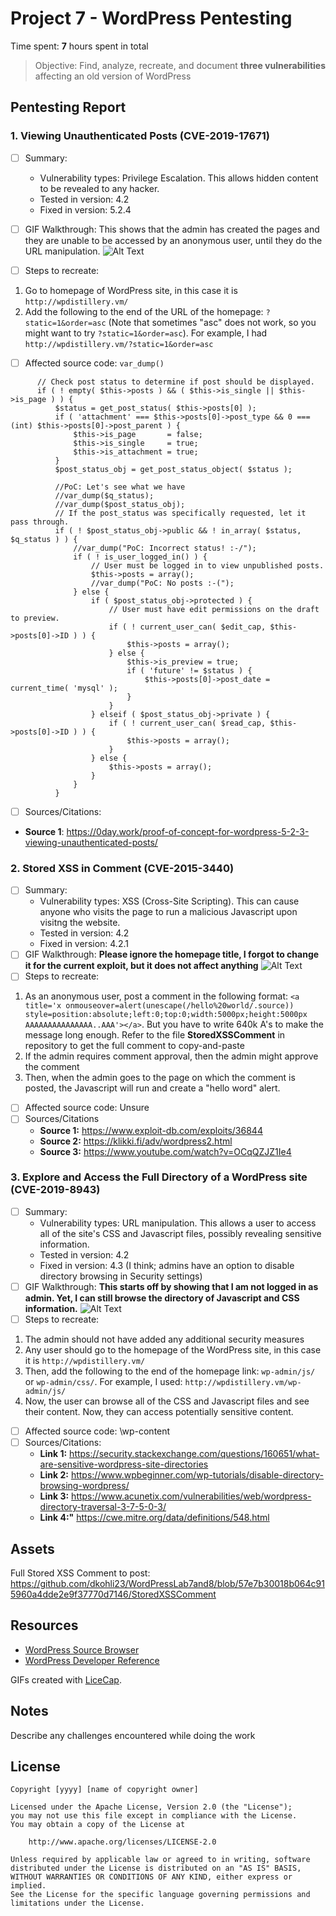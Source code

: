 # Project 7 - WordPress Pentesting

Time spent: **7** hours spent in total

> Objective: Find, analyze, recreate, and document **three vulnerabilities** affecting an old version of WordPress

## Pentesting Report

### 1. Viewing Unauthenticated Posts (CVE-2019-17671)
  - [ ] Summary: 
    - Vulnerability types: Privilege Escalation. This allows hidden content to be revealed to any hacker. 
    - Tested in version: 4.2
    - Fixed in version: 5.2.4
  - [ ] GIF Walkthrough: This shows that the admin has created the pages and they are unable to be accessed by an anonymous user, until they do the URL manipulation.
![Alt Text](Explot2.gif)

  - [ ] Steps to recreate: 
   1) Go to homepage of WordPress site, in this case it is `http://wpdistillery.vm/`
   2) Add the following to the end of the URL of the homepage: `?static=1&order=asc` (Note that sometimes "asc" does not work, so you might want to try `?static=1&order=asc`). For example, I had `http://wpdistillery.vm/?static=1&order=asc`
  - [ ] Affected source code: `var_dump()`
  ```
  		// Check post status to determine if post should be displayed.
		if ( ! empty( $this->posts ) && ( $this->is_single || $this->is_page ) ) {
			$status = get_post_status( $this->posts[0] );
			if ( 'attachment' === $this->posts[0]->post_type && 0 === (int) $this->posts[0]->post_parent ) {
				$this->is_page       = false;
				$this->is_single     = true;
				$this->is_attachment = true;
			}
			$post_status_obj = get_post_status_object( $status );

            //PoC: Let's see what we have
			//var_dump($q_status);
			//var_dump($post_status_obj);
			// If the post_status was specifically requested, let it pass through.
			if ( ! $post_status_obj->public && ! in_array( $status, $q_status ) ) {
				//var_dump("PoC: Incorrect status! :-/");
				if ( ! is_user_logged_in() ) {
					// User must be logged in to view unpublished posts.
					$this->posts = array();
					//var_dump("PoC: No posts :-(");
				} else {
					if ( $post_status_obj->protected ) {
						// User must have edit permissions on the draft to preview.
						if ( ! current_user_can( $edit_cap, $this->posts[0]->ID ) ) {
							$this->posts = array();
						} else {
							$this->is_preview = true;
							if ( 'future' != $status ) {
								$this->posts[0]->post_date = current_time( 'mysql' );
							}
						}
					} elseif ( $post_status_obj->private ) {
						if ( ! current_user_can( $read_cap, $this->posts[0]->ID ) ) {
							$this->posts = array();
						}
					} else {
						$this->posts = array();
					}
				}
			}
  ```
  - [ ] Sources/Citations: 
- **Source 1**: https://0day.work/proof-of-concept-for-wordpress-5-2-3-viewing-unauthenticated-posts/
### 2. Stored XSS in Comment (CVE-2015-3440)
  - [ ] Summary: 
    - Vulnerability types: XSS (Cross-Site Scripting). This can cause anyone who visits the page to run a malicious Javascript upon visitng the website. 
    - Tested in version: 4.2
    - Fixed in version: 4.2.1
  - [ ] GIF Walkthrough: **Please ignore the homepage title, I forgot to change it for the current exploit, but it does not affect anything**
  ![Alt Text](Untitled.gif) 
  - [ ] Steps to recreate: 
  1. As an anonymous user, post a comment in the following format: `<a title='x onmouseover=alert(unescape(/hello%20world/.source)) style=position:absolute;left:0;top:0;width:5000px;height:5000px  AAAAAAAAAAAAAAA..AAA'></a>`. But you have to write 640k A's to make the message long enough. Refer to the file **StoredXSSComment** in repository to get the full comment to copy-and-paste
  2. If the admin requires comment approval, then the admin might approve the comment
  3. Then, when the admin goes to the page on which the comment is posted, the Javascript will run and create a "hello word" alert.
  - [ ] Affected source code: Unsure
  - [ ] Sources/Citations
    - **Source 1:** https://www.exploit-db.com/exploits/36844
    - **Source 2:** https://klikki.fi/adv/wordpress2.html
    - **Source 3:** https://www.youtube.com/watch?v=OCqQZJZ1Ie4
### 3. Explore and Access the Full Directory of a WordPress site (CVE-2019-8943)
  - [ ] Summary: 
    - Vulnerability types: URL manipulation. This allows a user to access all of the site's CSS and Javascript files, possibly revealing sensitive information. 
    - Tested in version: 4.2
    - Fixed in version: 4.3 (I think; admins have an option to disable directory browsing in Security settings)
  - [ ] GIF Walkthrough: **This starts off by showing that I am not logged in as admin. Yet, I can still browse the directory of Javascript and CSS information.**
  ![Alt Text](Exploit-3.gif)
  - [ ] Steps to recreate: 
  1. The admin should not have added any additional security measures
  2. Any user should go to the homepage of the WordPress site, in this case it is `http://wpdistillery.vm/`
  3. Then, add the following to the end of the homepage link: `wp-admin/js/` or `wp-admin/css/`. For example, I used: `http://wpdistillery.vm/wp-admin/js/`
  4. Now, the user can browse all of the CSS and Javascript files and see their content. Now, they can access potentially sensitive content. 
  - [ ] Affected source code: \wp-content
  - [ ] Sources/Citations:
    - **Link 1:** https://security.stackexchange.com/questions/160651/what-are-sensitive-wordpress-site-directories
    - **Link 2:** https://www.wpbeginner.com/wp-tutorials/disable-directory-browsing-wordpress/
    - **Link 3:** https://www.acunetix.com/vulnerabilities/web/wordpress-directory-traversal-3-7-5-0-3/
    - **Link 4:"** https://cwe.mitre.org/data/definitions/548.html


## Assets

Full Stored XSS Comment to post: https://github.com/dkohli23/WordPressLab7and8/blob/57e7b30018b064c915960a4dde2e9f37770d7146/StoredXSSComment

## Resources

- [WordPress Source Browser](https://core.trac.wordpress.org/browser/)
- [WordPress Developer Reference](https://developer.wordpress.org/reference/)

GIFs created with [LiceCap](http://www.cockos.com/licecap/).

## Notes

Describe any challenges encountered while doing the work

## License

    Copyright [yyyy] [name of copyright owner]

    Licensed under the Apache License, Version 2.0 (the "License");
    you may not use this file except in compliance with the License.
    You may obtain a copy of the License at

        http://www.apache.org/licenses/LICENSE-2.0

    Unless required by applicable law or agreed to in writing, software
    distributed under the License is distributed on an "AS IS" BASIS,
    WITHOUT WARRANTIES OR CONDITIONS OF ANY KIND, either express or implied.
    See the License for the specific language governing permissions and
    limitations under the License.
